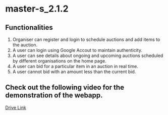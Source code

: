 # master-s_2.1.2

## Functionalities
1. Organiser can register and login to schedule auctions and add items to the auction.
2. A user can login using Google Accout to maintain authenticity.
3. A user can see details about ongoing and upcoming auctions scheduled by different organisations on the home page.
4. A user can bid for a particular item in an auction in real time.
5. A user cannot bid with an amount less than the current bid.

## Check out the following video for the demonstration of the webapp.
[Drive Link](https://drive.google.com/drive/folders/1H2XbiuCzznGCw9M5KpbRImL693Ba1t5E?usp=drive_link)
